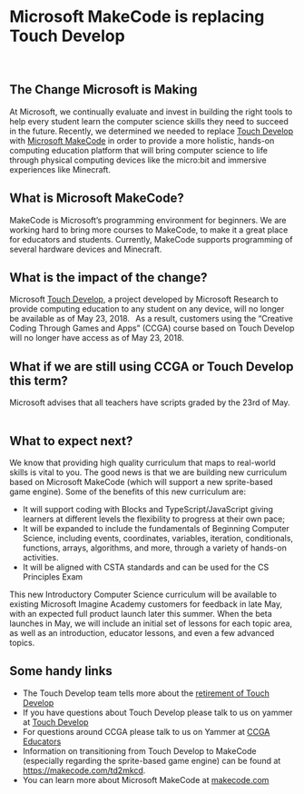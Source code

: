 # Microsoft MakeCode is replacing Touch Develop 
  
## The Change Microsoft is Making 

At Microsoft, we continually evaluate and invest in building the right tools to help every student learn the computer science skills they need to succeed in the future. Recently, we determined we needed to replace [Touch Develop](https://www.touchdevelop.com) with [Microsoft MakeCode](https://makecode.com) in order to provide a more holistic, hands-on computing education platform that will bring computer science to life through physical computing devices like the micro:bit and immersive experiences like Minecraft.  
 
## What is Microsoft MakeCode? 

MakeCode is Microsoft’s programming environment for beginners. We are working hard to bring more courses to MakeCode, to make it a great place for educators and students. Currently, MakeCode supports programming of several hardware devices and Minecraft.  
 
## What is the impact of the change? 

Microsoft [Touch Develop](https://www.touchdevelop.com), a project developed by Microsoft Research to provide computing education to any student on any device, will no longer be available as of May 23, 2018.
  
As a result, customers using the “Creative Coding Through Games and Apps” (CCGA) course based on Touch Develop will no longer have access as of May 23, 2018. 
 
## What if we are still using CCGA or Touch Develop this term? 

Microsoft advises that all teachers have scripts graded by the 23rd of May.  
  
## What to expect next? 

We know that providing high quality curriculum that maps to real-world skills is vital to you. The good news is that we are building new curriculum based on Microsoft MakeCode (which will support a new sprite-based game engine). Some of the benefits of this new curriculum are: 
* It will support coding with Blocks and TypeScript/JavaScript giving learners at different levels the flexibility to progress at their own pace;
* It will be expanded to include the fundamentals of Beginning Computer Science, including events, coordinates, variables, iteration, conditionals, functions, arrays, algorithms, and more, through a variety of hands-on activities. 
* It will be aligned with CSTA standards and can be used for the CS Principles Exam 
 
This new Introductory Computer Science curriculum will be available to existing Microsoft Imagine Academy customers for feedback in late May, with an expected full product launch later this summer.  When the beta launches in May, we will include an initial set of lessons for each topic area, as well as an introduction, educator lessons, and even a few advanced topics. 
  
## Some handy links 

* The Touch Develop team tells more about the [retirement of Touch Develop](https://makecode.com/tdteam)
* If you have questions about Touch Develop please talk to us on yammer at [Touch Develop](https://www.yammer.com/microsoftteachers/#/threads/inGroup?type=in_group&feedId=6287047&view=all)
* For questions around CCGA please talk to us on Yammer at [CCGA Educators](https://www.yammer.com/microsoftteachers/#/threads/inGroup?type=in_group&feedId=6454453&view=all) 
* Information on transitioning from Touch Develop to MakeCode (especially regarding the sprite-based game engine) can be found at https://makecode.com/td2mkcd. 
* You can learn more about Microsoft MakeCode at [makecode.com](https://makecode.com)

